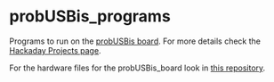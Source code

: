 probUSBis_programs
==================

Programs to run on the [probUSBis board](http://hackaday.io/project/3035-probUSBis_a1). For more details check the [Hackaday Projects page](http://hackaday.io/project/3035-probUSBis_a1).

For the hardware files for the probUSBis_board look in [this repository](https://github.com/emdarcher/probUSBis_hardware).

